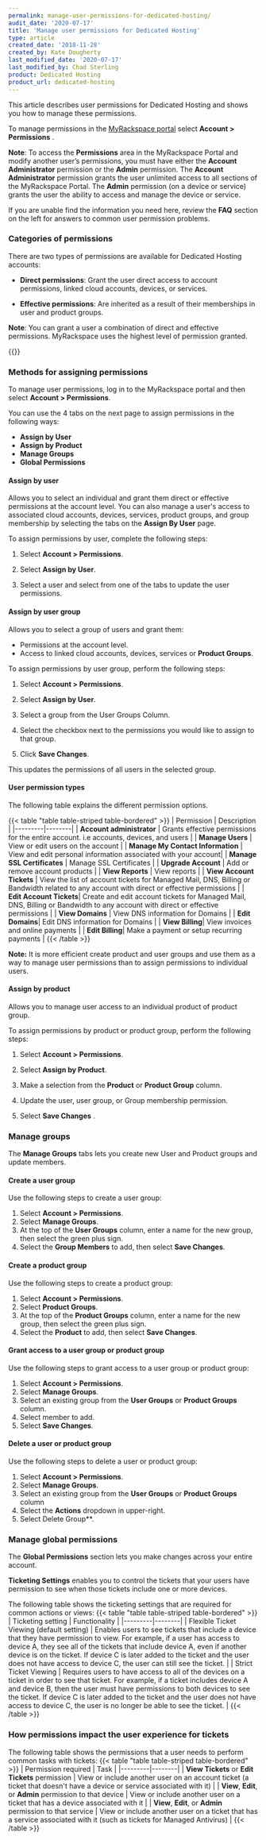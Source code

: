 ```yaml
---
permalink: manage-user-permissions-for-dedicated-hosting/
audit_date: '2020-07-17'
title: 'Manage user permissions for Dedicated Hosting'
type: article
created_date: '2018-11-28'
created_by: Kate Dougherty
last_modified_date: '2020-07-17'
last_modified_by: Chad Sterling
product: Dedicated Hosting
product_url: dedicated-hosting
---
```


This article describes user permissions for Dedicated Hosting and shows you
how to manage these permissions.

To manage permissions in the [MyRackspace
portal](https://login.rackspace.com) select **Account > Permissions** .

**Note**: To access the **Permissions** area in the MyRackspace Portal and
modify another user’s permissions, you must have either the **Account Administrator** permission or the **Admin** permission. The **Account Administrator** permission grants the user unlimited access to all sections of
the MyRackspace Portal. The **Admin** permission (on a device or service)
grants the user the ability to access and manage the device or service.

If you are unable find the information you need here, review the **FAQ** section on the left
for answers to common user permission problems.

### Categories of permissions

There are two types of permissions are available for Dedicated Hosting
accounts:

- **Direct permissions**: Grant the user direct access to
  account permissions, linked cloud accounts, devices, or services.

- **Effective permissions**: Are inherited as a result of their memberships in user and product groups.

**Note**: You can grant a user a combination of direct and effective
permissions. MyRackspace uses the highest level of permission granted.

{{<image src="photo_1.png" alt="" title="">}}

### Methods for assigning permissions
To manage user permissions, log in to the MyRackspace
portal and then select **Account > Permissions**.

You can use the 4 tabs on the next page to assign permissions in the following ways:

- **Assign by User**
- **Assign by Product**
- **Manage Groups**
- **Global Permissions**

#### Assign by user

Allows you to select an individual and grant them direct or effective permissions
at the account level. You can also manage a user's access to associated cloud accounts,
devices, services, product groups, and group membership by selecting the tabs on the
**Assign By User** page.

To assign permissions by user, complete the following steps:

1. Select **Account > Permissions**.

2. Select **Assign by User**.

3. Select a user and select from one of the tabs to update the user permissions.

#### Assign by user group

Allows you to select a group of users and grant them:

- Permissions at the account level.
- Access to linked cloud accounts, devices, services or **Product Groups**.

To assign permissions by user group, perform the following steps:

1. Select **Account > Permissions**.

2. Select **Assign by User**.

3. Select a group from the User Groups Column.

4. Select the checkbox next to the permissions you would like to assign to that group.

5. Click **Save Changes**.

This updates the permissions of all users in the selected group.

#### User permission types

The following table explains the different
permission options.


{{< table "table  table-striped table-bordered" >}}
| Permission | Description |
|---------|--------|
| <b>Account administrator</b> | Grants effective permissions for the entire account. i.e accounts, devices, and users |
| <b>Manage Users</b> | View or edit users on the account |
| <b>Manage My Contact Information</b> | View and edit personal information associated with your account|
| <b>Manage SSL Certificates</b> | Manage SSL Certificates     |
| <b>Upgrade Account</b> | Add or remove account products   |
| <b>View Reports</b> | View reports    |
| <b>View Account Tickets</b> | View the list of account tickets for Managed Mail, DNS, Billing or Bandwidth related to any account with direct or effective permissions |
| <b>Edit Account Tickets</b>| Create and edit account tickets for Managed Mail, DNS, Billing or Bandwidth to any account with direct or effective permissions  |
| <b>View Domains</b> | View DNS information for Domains  |
| <b>Edit Domains</b>|  Edit DNS information for Domains |
| <b>View Billing</b>| View invoices and online payments |
| <b>Edit Billing</b>| Make a payment or setup recurring payments |
{{< /table >}}

**Note:** It is more efficient create product and user groups and use them as a way to manage
user permissions than to assign permissions to individual users. 

#### Assign by product

Allows you to manage user access to an individual product of product group.

To assign permissions by product or product group, perform the following steps:

1. Select **Account > Permissions**.

2. Select **Assign by Product**.

3. Make a selection from the **Product** or **Product Group** column.

4. Update the user, user group, or Group membership permission.

5. Select **Save Changes** .

### Manage groups

The **Manage Groups** tabs lets you create new User and Product groups and update members.

#### Create a user group

Use the following steps to create a user group:

1. Select **Account > Permissions**.
2. Select **Manage Groups**.
4. At the top of the **User Groups** column, enter a name for the new group, then select the
   green plus sign.
5. Select the **Group Members** to
   add, then select **Save Changes**.

#### Create a product group

Use the following steps to create a product group:

1. Select **Account > Permissions**.
2. Select **Product Groups**.
4. At the top of the **Product Groups** column, enter a name for the new group, then select the
   green plus sign.
5. Select the **Product** to
   add, then select **Save Changes**.

#### Grant access to a user group or product group

Use the following steps to grant access to a user group or product group:

1. Select **Account > Permissions**.
2. Select **Manage Groups**.
3. Select an existing group from the **User Groups** or **Product Groups** column.
4. Select member to add.
5. Select **Save Changes**.

#### Delete a user or product group

Use the following steps to delete a user or product group:

1. Select **Account > Permissions**.
2. Select **Manage Groups**.
3. Select an existing group from the **User Groups** or **Product Groups** column
1. Select the **Actions** dropdown in upper-right.
3. Select Delete Group**.

### Manage global permissions

The **Global Permissions** section lets you make changes across your
entire account.

**Ticketing Settings** enables you to control the tickets that your users have
permission to see when those tickets include one or more devices.

The following table shows the ticketing settings that are required for common
actions or views:
{{< table "table  table-striped table-bordered" >}}
| Ticketing setting  | Functionality |
|---------|--------|
| Flexible Ticket Viewing (default setting)     | Enables users to see tickets that include a device that they have permission to view. For example, if a user has access to device A, they see all of the tickets that include device A, even if another device is on the ticket. If device C is later added to the ticket and the user does not have access to device C, the user can still see the ticket.   |
| Strict Ticket Viewing     | Requires users to have access to all of the devices on a ticket in order to see that ticket. For example, if a ticket includes device A and device B, then the user must have permissions to both devices to see the ticket. If device C is later added to the ticket and the user does not have access to device C, the user is no longer be able to see the ticket.   |
{{< /table >}}


### How permissions impact the user experience for tickets

The following table shows the permissions that a user needs to perform common
tasks with tickets:
{{< table "table  table-striped table-bordered" >}}
| Permission required  | Task |
|---------|--------|
| <b>View Tickets</b> or <b>Edit Tickets</b> permission   | View or include another user on an account ticket (a ticket that doesn't have a device or service associated with it)   |
| <b>View</b>, <b>Edit</b>, or <b>Admin</b> permission to that device   | View or include another user on a ticket that has a device associated with it   |
| <b>View</b>, <b>Edit</b>, or <b>Admin</b> permission to that service   | View or include another user on a ticket that has a service associated with it (such as tickets for Managed Antivirus)   |
{{< /table >}}

